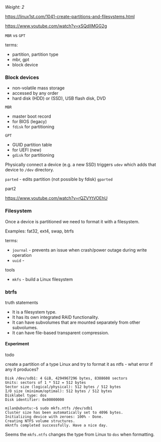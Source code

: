 _Weight: 2_

https://linux1st.com/1041-create-partitions-and-filesystems.html

https://www.youtube.com/watch?v=xSQdIIMGG2g

`MBR` vs `GPT`

terms:
- partition, partition type
- mbr, gpt
- block device

### Block devices

- non-volatile mass storage
- accessed by any order
- hard disk (HDD) or (SSD), USB flash disk, DVD


`MBR` 
- master boot record
- for BIOS (legacy)
- `fdisk` for partitioning

`GPT`
- GUID partition table
- for UEFI (new)
- `gdisk`  for partitioning

Physically connect a device (e.g. a new SSD) triggers `udev` which adds that device to `/dev` directory.

`parted`  - edits partition (not possible by fdisk)
`gparted`


part2

https://www.youtube.com/watch?v=rQZVYtVOEhU

### Filesystem

Once a device is partitioned we need to format it with a filesystem.

Examples: fat32, ext4, swap, btrfs

terms:
- `journal` - prevents an issue when crash/power outage during write operation
- `uuid` - 

tools

- `mkfs` - build a Linux filesystem


### btrfs

truth statements

- It is a filesystem type.
- It has its own integrated RAID functionality.
- It can have subvolumes that are mounted separately from other subvolumes.
- It can have file-based transparent compression.

#### Experiment

todo

create a partition of a type Linux and try to format it as ntfs - what error if any it produces?

```
Disk /dev/sdb1: 4 GiB, 4294967296 bytes, 8388608 sectors
Units: sectors of 1 * 512 = 512 bytes
Sector size (logical/physical): 512 bytes / 512 bytes
I/O size (minimum/optimal): 512 bytes / 512 bytes
Disklabel type: dos
Disk identifier: 0x00000000
```

```
milan@ubuntu:~$ sudo mkfs.ntfs /dev/sdb1 
Cluster size has been automatically set to 4096 bytes.
Initializing device with zeroes: 100% - Done.
Creating NTFS volume structures.
mkntfs completed successfully. Have a nice day.
```

Seems the `mkfs.ntfs` changes the type from Linux to `dos` when formatting.